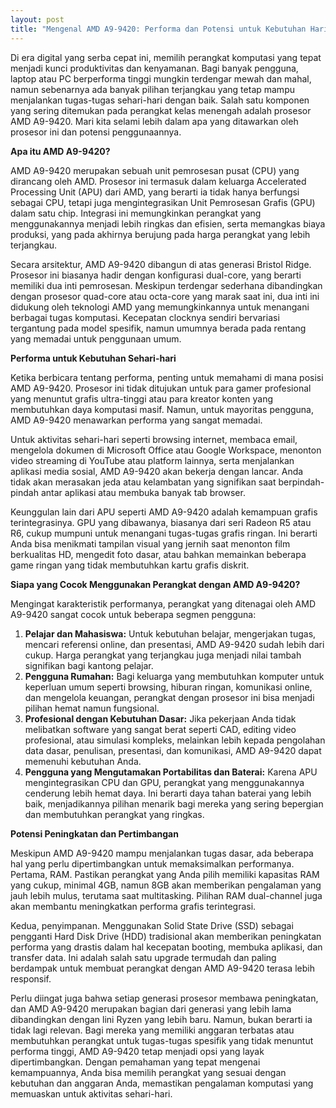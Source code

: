 ```yaml
---
layout: post
title: "Mengenal AMD A9-9420: Performa dan Potensi untuk Kebutuhan Harian"
---
```


Di era digital yang serba cepat ini, memilih perangkat komputasi yang tepat menjadi kunci produktivitas dan kenyamanan. Bagi banyak pengguna, laptop atau PC berperforma tinggi mungkin terdengar mewah dan mahal, namun sebenarnya ada banyak pilihan terjangkau yang tetap mampu menjalankan tugas-tugas sehari-hari dengan baik. Salah satu komponen yang sering ditemukan pada perangkat kelas menengah adalah prosesor AMD A9-9420. Mari kita selami lebih dalam apa yang ditawarkan oleh prosesor ini dan potensi penggunaannya.

**Apa itu AMD A9-9420?**

AMD A9-9420 merupakan sebuah unit pemrosesan pusat (CPU) yang dirancang oleh AMD. Prosesor ini termasuk dalam keluarga Accelerated Processing Unit (APU) dari AMD, yang berarti ia tidak hanya berfungsi sebagai CPU, tetapi juga mengintegrasikan Unit Pemrosesan Grafis (GPU) dalam satu chip. Integrasi ini memungkinkan perangkat yang menggunakannya menjadi lebih ringkas dan efisien, serta memangkas biaya produksi, yang pada akhirnya berujung pada harga perangkat yang lebih terjangkau.

Secara arsitektur, AMD A9-9420 dibangun di atas generasi Bristol Ridge. Prosesor ini biasanya hadir dengan konfigurasi dual-core, yang berarti memiliki dua inti pemrosesan. Meskipun terdengar sederhana dibandingkan dengan prosesor quad-core atau octa-core yang marak saat ini, dua inti ini didukung oleh teknologi AMD yang memungkinkannya untuk menangani berbagai tugas komputasi. Kecepatan clocknya sendiri bervariasi tergantung pada model spesifik, namun umumnya berada pada rentang yang memadai untuk penggunaan umum.

**Performa untuk Kebutuhan Sehari-hari**

Ketika berbicara tentang performa, penting untuk memahami di mana posisi AMD A9-9420. Prosesor ini tidak ditujukan untuk para gamer profesional yang menuntut grafis ultra-tinggi atau para kreator konten yang membutuhkan daya komputasi masif. Namun, untuk mayoritas pengguna, AMD A9-9420 menawarkan performa yang sangat memadai.

Untuk aktivitas sehari-hari seperti browsing internet, membaca email, mengelola dokumen di Microsoft Office atau Google Workspace, menonton video streaming di YouTube atau platform lainnya, serta menjalankan aplikasi media sosial, AMD A9-9420 akan bekerja dengan lancar. Anda tidak akan merasakan jeda atau kelambatan yang signifikan saat berpindah-pindah antar aplikasi atau membuka banyak tab browser.

Keunggulan lain dari APU seperti AMD A9-9420 adalah kemampuan grafis terintegrasinya. GPU yang dibawanya, biasanya dari seri Radeon R5 atau R6, cukup mumpuni untuk menangani tugas-tugas grafis ringan. Ini berarti Anda bisa menikmati tampilan visual yang jernih saat menonton film berkualitas HD, mengedit foto dasar, atau bahkan memainkan beberapa game ringan yang tidak membutuhkan kartu grafis diskrit.

**Siapa yang Cocok Menggunakan Perangkat dengan AMD A9-9420?**

Mengingat karakteristik performanya, perangkat yang ditenagai oleh AMD A9-9420 sangat cocok untuk beberapa segmen pengguna:

1.  **Pelajar dan Mahasiswa:** Untuk kebutuhan belajar, mengerjakan tugas, mencari referensi online, dan presentasi, AMD A9-9420 sudah lebih dari cukup. Harga perangkat yang terjangkau juga menjadi nilai tambah signifikan bagi kantong pelajar.
2.  **Pengguna Rumahan:** Bagi keluarga yang membutuhkan komputer untuk keperluan umum seperti browsing, hiburan ringan, komunikasi online, dan mengelola keuangan, perangkat dengan prosesor ini bisa menjadi pilihan hemat namun fungsional.
3.  **Profesional dengan Kebutuhan Dasar:** Jika pekerjaan Anda tidak melibatkan software yang sangat berat seperti CAD, editing video profesional, atau simulasi kompleks, melainkan lebih kepada pengolahan data dasar, penulisan, presentasi, dan komunikasi, AMD A9-9420 dapat memenuhi kebutuhan Anda.
4.  **Pengguna yang Mengutamakan Portabilitas dan Baterai:** Karena APU mengintegrasikan CPU dan GPU, perangkat yang menggunakannya cenderung lebih hemat daya. Ini berarti daya tahan baterai yang lebih baik, menjadikannya pilihan menarik bagi mereka yang sering bepergian dan membutuhkan perangkat yang ringkas.

**Potensi Peningkatan dan Pertimbangan**

Meskipun AMD A9-9420 mampu menjalankan tugas dasar, ada beberapa hal yang perlu dipertimbangkan untuk memaksimalkan performanya. Pertama, RAM. Pastikan perangkat yang Anda pilih memiliki kapasitas RAM yang cukup, minimal 4GB, namun 8GB akan memberikan pengalaman yang jauh lebih mulus, terutama saat multitasking. Pilihan RAM dual-channel juga akan membantu meningkatkan performa grafis terintegrasi.

Kedua, penyimpanan. Menggunakan Solid State Drive (SSD) sebagai pengganti Hard Disk Drive (HDD) tradisional akan memberikan peningkatan performa yang drastis dalam hal kecepatan booting, membuka aplikasi, dan transfer data. Ini adalah salah satu upgrade termudah dan paling berdampak untuk membuat perangkat dengan AMD A9-9420 terasa lebih responsif.

Perlu diingat juga bahwa setiap generasi prosesor membawa peningkatan, dan AMD A9-9420 merupakan bagian dari generasi yang lebih lama dibandingkan dengan lini Ryzen yang lebih baru. Namun, bukan berarti ia tidak lagi relevan. Bagi mereka yang memiliki anggaran terbatas atau membutuhkan perangkat untuk tugas-tugas spesifik yang tidak menuntut performa tinggi, AMD A9-9420 tetap menjadi opsi yang layak dipertimbangkan. Dengan pemahaman yang tepat mengenai kemampuannya, Anda bisa memilih perangkat yang sesuai dengan kebutuhan dan anggaran Anda, memastikan pengalaman komputasi yang memuaskan untuk aktivitas sehari-hari.
